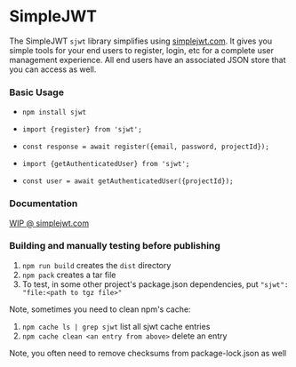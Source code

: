 # SimpleJWT

The SimpleJWT `sjwt` library simplifies using [simplejwt.com](https://simplejwt.com?utm_source=github). It gives you simple tools for your end users to register, login, etc for a complete user management experience. All end users have an associated JSON store that you can access as well.

### Basic Usage

* `npm install sjwt`

* `import {register} from 'sjwt';`

* `const response = await register({email, password, projectId});`

* `import {getAuthenticatedUser} from 'sjwt';`

* `const user = await getAuthenticatedUser({projectId});`

### Documentation

[WIP @ simplejwt.com](https://simplejwt.com/docs)

### Building and manually testing before publishing

1. `npm run build` creates the `dist` directory
2. `npm pack` creates a tar file
3. To test, in some other project's package.json dependencies, put `"sjwt": "file:<path to tgz file>"`

Note, sometimes you need to clean npm's cache:

1. `npm cache ls | grep sjwt` list all sjwt cache entries
2. `npm cache clean <an entry from above>` delete an entry

Note, you often need to remove checksums from package-lock.json as well